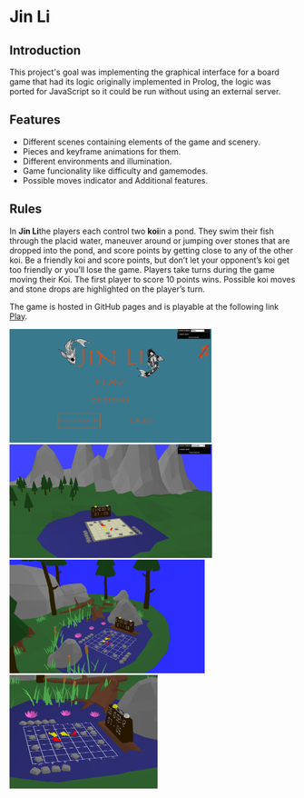# Jin Li
## Introduction
This project's goal was implementing the graphical interface for a board game that had its logic originally implemented in Prolog, the logic was ported for JavaScript so it could be run without using an external server. 

## Features
- Different scenes containing elements of the game and scenery.
- Pieces and keyframe animations for them.
- Different environments and illumination.
- Game funcionality like difficulty and gamemodes.
- Possible moves indicator and Additional features.

## Rules
In **Jin Li**the players each control two **koi**in a pond. They swim their fish through the placid water, maneuver around or jumping over stones that are dropped into the pond, and score points by getting close to any of the other koi. Be a friendly koi and score points, but don’t let your opponent’s koi get too friendly or you’ll lose the game. 
Players take turns during the game moving their Koi.  The first player to score 10 points wins. Possible koi moves and stone drops are highlighted on the player’s turn.

The game is hosted in GitHub pages and is playable at the following link [Play](https://murielpinho.github.io/JinLi/src).



 <img src="screenshots/1.png" height="200"> <img src="screenshots/3.png" height="200"> <img src="screenshots/4.png" height="200">  <img src="screenshots/2.png" height="200">
